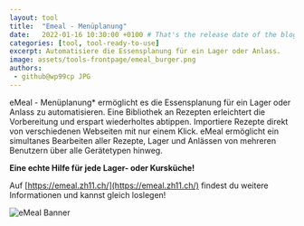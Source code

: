 ```yaml
---
layout: tool
title:  "Emeal - Menüplanung"
date:   2022-01-16 10:30:00 +0100 # That's the release date of the blog entry
categories: [tool, tool-ready-to-use]
excerpt: Automatisiere die Essensplanung für ein Lager oder Anlass.
image: assets/tools-frontpage/emeal_burger.png
authors:
 - github@wp99cp JPG
---
```


eMeal - Menüplanung* ermöglicht es die Essensplanung für ein Lager oder Anlass zu automatisieren. Eine Bibliothek an Rezepten erleichtert die Vorbereitung und erspart wiederholtes abtippen. Importiere Rezepte direkt von verschiedenen Webseiten mit nur einem Klick.
eMeal ermöglicht ein simultanes Bearbeiten aller Rezepte, Lager und Anlässen von mehreren Benutzern über alle Gerätetypen hinweg.

**Eine echte Hilfe für jede Lager- oder Kursküche!**

Auf [https://emeal.zh11.ch/](https://emeal.zh11.ch/) findest du weitere Informationen und kannst gleich loslegen!

![eMeal Banner](https://user-images.githubusercontent.com/34008738/105835410-10843900-5fcc-11eb-9a23-2b9140c8c373.png)